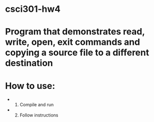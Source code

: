 # csci301-hw4
# Program that demonstrates read, write, open, exit commands and copying a source file to a different destination

# How to use:

- 1. Compile and run
- 2. Follow instructions
